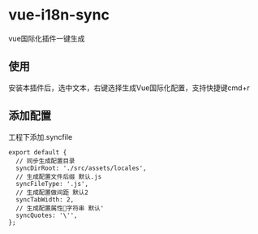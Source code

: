 # vue-i18n-sync
vue国际化插件一键生成

## 使用
安装本插件后，选中文本，右键选择生成Vue国际化配置，支持快捷键cmd+r

## 添加配置

工程下添加.syncfile
```
export default {
  // 同步生成配置目录
  syncDirRoot: './src/assets/locales',
  // 生成配置文件后缀 默认.js
  syncFileType: '.js',
  // 生成配置做间距 默认2
  syncTabWidth: 2,
  // 生成配置属性字符串 默认'
  syncQuotes: '\'',
};
```





